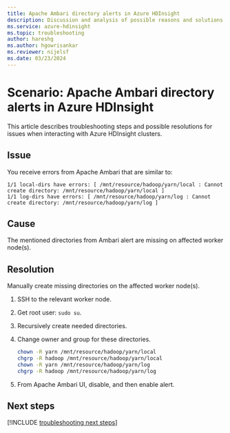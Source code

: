 ```yaml
---
title: Apache Ambari directory alerts in Azure HDInsight
description: Discussion and analysis of possible reasons and solutions for Apache Ambari directory alerts in HDInsight.
ms.service: azure-hdinsight
ms.topic: troubleshooting
author: hareshg
ms.author: hgowrisankar
ms.reviewer: nijelsf 
ms.date: 03/23/2024
---
```


# Scenario: Apache Ambari directory alerts in Azure HDInsight

This article describes troubleshooting steps and possible resolutions for issues when interacting with Azure HDInsight clusters.

## Issue

You receive errors from Apache Ambari that are similar to:

```
1/1 local-dirs have errors: [ /mnt/resource/hadoop/yarn/local : Cannot create directory: /mnt/resource/hadoop/yarn/local ]
1/1 log-dirs have errors: [ /mnt/resource/hadoop/yarn/log : Cannot create directory: /mnt/resource/hadoop/yarn/log ]
```

## Cause

The mentioned directories from Ambari alert are missing on affected worker node(s).

## Resolution

Manually create missing directories on the affected worker node(s).

1. SSH to the relevant worker node.

1. Get root user: `sudo su`.

1. Recursively create needed directories.

1. Change owner and group for these directories.

    ```bash
    chown -R yarn /mnt/resource/hadoop/yarn/local
    chgrp -R hadoop /mnt/resource/hadoop/yarn/local
    chown -R yarn /mnt/resource/hadoop/yarn/log
    chgrp -R hadoop /mnt/resource/hadoop/yarn/log
    ```

1. From Apache Ambari UI, disable, and then enable alert.

## Next steps

[!INCLUDE [troubleshooting next steps](../includes/hdinsight-troubleshooting-next-steps.md)]
